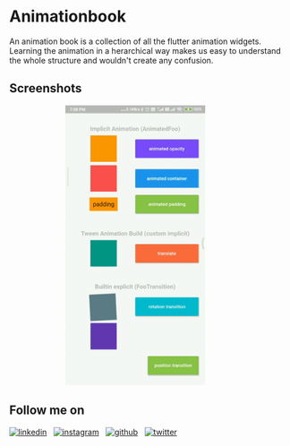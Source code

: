 # Animationbook
An animation book is a collection of all the flutter animation widgets. Learning the animation in a herarchical way makes us easy to understand the whole structure and wouldn't create any confusion.

## Screenshots
<img height=500 width=250 src="https://github.com/ShashidharNagaral/animation_book/blob/master/screenshots/animationbook.gif" hspace=100/>

[1.1]: https://image0.flaticon.com/icons/png/32/61/61109.png (linkedin icon)
[2.1]: https://i.imgur.com/FTfZyuk.png (instagram icon)
[3.1]: http://i.imgur.com/0o48UoR.png (github icon)
[4.1]: http://i.imgur.com/tXSoThF.png (twitter icon)

[1]: https://www.linkedin.com/in/shashnagaral/
[2]: https://www.instagram.com/shashnagaral/
[3]: https://github.com/ShashidharNagaral
[4]: https://twitter.com/shashnagaral
## Follow me on
[![linkedin][1.1]][1] &nbsp;
[![instagram][2.1]][2] &nbsp;
[![github][3.1]][3] &nbsp;
[![twitter][4.1]][4]
